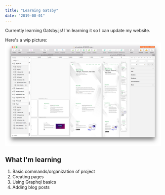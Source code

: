 ```yaml
---
title: "Learning Gatsby"
date: "2019-08-01"
---
```


Currently learning Gatsby.js! I'm learning it so I can update my website.

Here's a wip picture:
![work in progress](./website_wip2.png)

## What I'm learning

1. Basic commands/organization of project
2. Creating pages
3. Using Graphql basics
4. Adding blog posts

